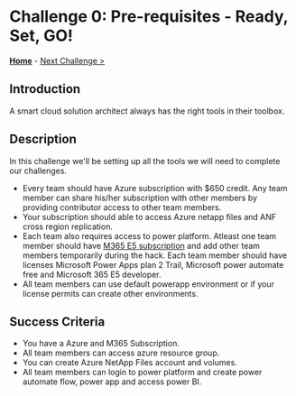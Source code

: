 # Challenge 0: Pre-requisites - Ready, Set, GO! 

**[Home](../README.md)** - [Next Challenge >](./01-SAP-Auto-Deployment.md)

## Introduction

A smart cloud solution architect always has the right tools in their toolbox. 

## Description

In this challenge we'll be setting up all the tools we will need to complete our challenges.

- Every team should have Azure subscription with $650 credit. Any team member can share his/her subscription with other members by providing contributor access to other team members.
- Your subscription should able to access Azure netapp files and ANF cross region replication. 
- Each team also requires access to power platform. Atleast one team member should have [M365 E5 subscription](https://go.microsoft.com/fwlink/p/?LinkID=698279)  and add other team members temporarily during the hack. Each team member should have licenses Microsoft Power Apps plan 2 Trail, Microsoft power automate free and Microsoft 365 E5 developer.
- All team members can use default powerapp environment or if your license permits can create other environments. 
    
## Success Criteria

- You have a Azure and M365 Subscription.
- All team members can access azure resource group.
- You can create Azure NetApp Files account and volumes.
- All team members can login to power platform and create power automate flow, power app and access power BI. 
